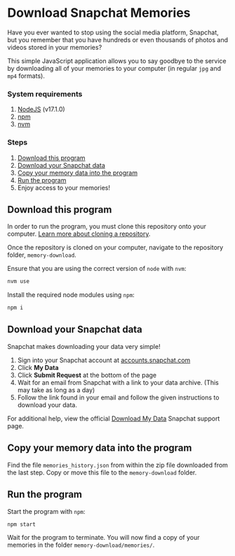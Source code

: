 # Download Snapchat Memories

Have you ever wanted to stop using the social media platform, Snapchat, but you remember that you have hundreds or even thousands of photos and videos stored in your memories?

This simple JavaScript application allows you to say goodbye to the service by downloading all of your memories to your computer (in regular `jpg` and `mp4` formats).

### System requirements

1. [NodeJS](http://nodejs.org) (v17.1.0)
2. [npm](http://npmjs.com)
3. [nvm](http://nvm.sh/)

### Steps
<!-- no toc -->
1. [Download this program](#download-this-program)
2. [Download your Snapchat data](#download-your-snapchat-data)
3. [Copy your memory data into the program](#copy-your-memory-data-into-the-program)
4. [Run the program](#run-the-program)
5. Enjoy access to your memories!

## Download this program

In order to run the program, you must clone this repository onto your computer. [Learn more about cloning a repository](https://docs.github.com/en/repositories/creating-and-managing-repositories/cloning-a-repository#cloning-a-repository).

Once the repository is cloned on your computer, navigate to the repository folder, `memory-download`.

Ensure that you are using the correct version of `node` with `nvm`:

```bash
nvm use
```

Install the required node modules using `npm`:

```bash
npm i
```

## Download your Snapchat data

Snapchat makes downloading your data very simple!

1. Sign into your Snapchat account at [accounts.snapchat.com](https://accounts.snapchat.com/)
2. Click **My Data**
3. Click **Submit Request** at the bottom of the page
4. Wait for an email from Snapchat with a link to your data archive. (This may take as long as a day)
5. Follow the link found in your email and follow the given instructions to download your data.

For additional help, view the official [Download My Data](https://support.snapchat.com/en-US/a/download-my-data) Snapchat support page.

## Copy your memory data into the program

Find the file `memories_history.json` from within the zip file downloaded from the last step. Copy or move this file to the `memory-download` folder.

## Run the program


Start the program with `npm`:

```bash
npm start
```

Wait for the program to terminate. You will now find a copy of your memories in the folder `memory-download/memories/`.